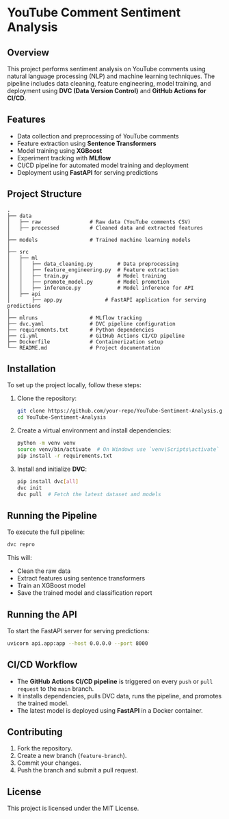 # YouTube Comment Sentiment Analysis

## Overview
This project performs sentiment analysis on YouTube comments using natural language processing (NLP) and machine learning techniques. The pipeline includes data cleaning, feature engineering, model training, and deployment using **DVC (Data Version Control)** and **GitHub Actions for CI/CD**.

## Features
- Data collection and preprocessing of YouTube comments
- Feature extraction using **Sentence Transformers**
- Model training using **XGBoost**
- Experiment tracking with **MLflow**
- CI/CD pipeline for automated model training and deployment
- Deployment using **FastAPI** for serving predictions

## Project Structure
```
.
├── data
│   ├── raw                # Raw data (YouTube comments CSV)
│   ├── processed          # Cleaned data and extracted features
│
├── models                 # Trained machine learning models
│   
├── src
│   ├── ml
│   │   ├── data_cleaning.py        # Data preprocessing
│   │   ├── feature_engineering.py  # Feature extraction
│   │   ├── train.py                # Model training
│   │   ├── promote_model.py        # Model promotion
│   │   ├── inference.py            # Model inference for API
│   ├── api
│       ├── app.py              # FastAPI application for serving predictions
│
├── mlruns                 # MLflow tracking
├── dvc.yaml               # DVC pipeline configuration
├── requirements.txt       # Python dependencies
├── ci.yml                 # GitHub Actions CI/CD pipeline
├── Dockerfile             # Containerization setup
└── README.md              # Project documentation
```

## Installation
To set up the project locally, follow these steps:

1. Clone the repository:
   ```sh
   git clone https://github.com/your-repo/YouTube-Sentiment-Analysis.git
   cd YouTube-Sentiment-Analysis
   ```

2. Create a virtual environment and install dependencies:
   ```sh
   python -m venv venv
   source venv/bin/activate  # On Windows use `venv\Scripts\activate`
   pip install -r requirements.txt
   ```

3. Install and initialize **DVC**:
   ```sh
   pip install dvc[all]
   dvc init
   dvc pull  # Fetch the latest dataset and models
   ```

## Running the Pipeline
To execute the full pipeline:
```sh
dvc repro
```
This will:
- Clean the raw data
- Extract features using sentence transformers
- Train an XGBoost model
- Save the trained model and classification report

## Running the API
To start the FastAPI server for serving predictions:
```sh
uvicorn api.app:app --host 0.0.0.0 --port 8000
```

## CI/CD Workflow
- The **GitHub Actions CI/CD pipeline** is triggered on every `push` or `pull request` to the `main` branch.
- It installs dependencies, pulls DVC data, runs the pipeline, and promotes the trained model.
- The latest model is deployed using **FastAPI** in a Docker container.

## Contributing
1. Fork the repository.
2. Create a new branch (`feature-branch`).
3. Commit your changes.
4. Push the branch and submit a pull request.

## License
This project is licensed under the MIT License.


